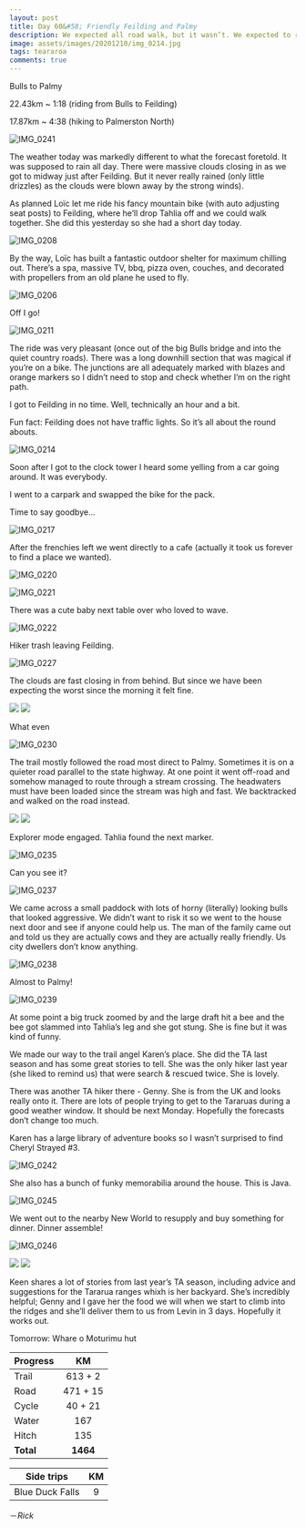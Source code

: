 ```yaml
---
layout: post
title: Day 60&#58; Friendly Feilding and Palmy
description: We expected all road walk, but it wasn’t. We expected to rain all day, but it didn’t. Don’t expect. 
image: assets/images/20201210/img_0214.jpg
tags: teararoa
comments: true
---
```


Bulls to Palmy

22.43km ~ 1:18 (riding from Bulls to Feilding)

17.87km ~ 4:38 (hiking to Palmerston North)

![IMG_0241](/assets/images/20201210/img_0241.jpg)

The weather today was markedly different to what the forecast foretold. It was supposed to rain all day. There were massive clouds closing in as we got to midway just after Feilding. But it never really rained (only little drizzles) as the clouds were blown away by the strong winds). 

As planned Loïc let me ride his fancy mountain bike (with auto adjusting seat posts) to Feilding, where he’ll drop Tahlia off and we could walk together. She did this yesterday so she had a short day today. 

![IMG_0208](/assets/images/20201210/img_0208.jpg)

By the way, Loïc has built a fantastic outdoor shelter for maximum chilling out. There’s a spa, massive TV, bbq, pizza oven, couches, and decorated with propellers from an old plane he used to fly. 

![IMG_0206](/assets/images/20201210/img_0206.jpg)

Off I go!

![IMG_0211](/assets/images/20201210/img_0211.jpg)

The ride was very pleasant (once out of the big Bulls bridge and into the quiet country roads). There was a long downhill section that was magical if you’re on a bike. The junctions are all adequately marked with blazes and orange markers so I didn’t need to stop and check whether I’m on the right path. 

I got to Feilding in no time. Well, technically an hour and a bit.

Fun fact: Feilding does not have traffic lights. So it’s all about the round abouts. 

![IMG_0214](/assets/images/20201210/img_0214.jpg)

Soon after I got to the clock tower I heard some yelling from a car going around. It was everybody. 

I went to a carpark and swapped the bike for the pack. 

Time to say goodbye...

![IMG_0217](/assets/images/20201210/img_0217.jpg)

After the frenchies left we went directly to a cafe (actually it took us forever to find a place we wanted).

![IMG_0220](/assets/images/20201210/img_0220.jpg)

![IMG_0221](/assets/images/20201210/img_0221.jpg)

There was a cute baby next table over who loved to wave. 

![IMG_0222](/assets/images/20201210/img_0222.jpg)

Hiker trash leaving Feilding. 

![IMG_0227](/assets/images/20201210/img_0227.jpg)

The clouds are fast closing in from behind. But since we have been expecting the worst since the morning it felt fine. 

<div class="gallery" data-columns="2">
  <img src="/assets/images/20201210/img_0228.jpg">
  <img src="/assets/images/20201210/img_0229.jpg">
</div>

What even

![IMG_0230](/assets/images/20201210/img_0230.jpg)

The trail mostly followed the road most direct to Palmy. Sometimes it is on a quieter road parallel to the state highway. At one point it went off-road and somehow managed to route through a stream crossing. The headwaters must have been loaded since the stream was high and fast. We backtracked and walked on the road instead. 

<div class="gallery" data-columns="2">
  <img src="/assets/images/20201210/img_0233.jpg">
  <img src="/assets/images/20201210/img_0234.jpg">
</div>

Explorer mode engaged. Tahlia found the next marker. 

![IMG_0235](/assets/images/20201210/img_0235.jpg)

Can you see it?

![IMG_0237](/assets/images/20201210/img_0237.jpg)

We came across a small paddock with lots of horny (literally) looking bulls that looked aggressive. We didn’t want to risk it so we went to the house next door and see if anyone could help us. The man of the family came out and told us they are actually cows and they are actually really friendly. Us city dwellers don’t know anything. 

![IMG_0238](/assets/images/20201210/img_0238.jpg)

Almost to Palmy!

![IMG_0239](/assets/images/20201210/img_0239.jpg)

At some point a big truck zoomed by and the large draft hit a bee and the bee got slammed into Tahlia’s leg and she got stung. She is fine but it was kind of funny.

We made our way to the trail angel Karen’s place. She did the TA last season and has some great stories to tell. She was the only hiker last year (she liked to remind us) that were search & rescued twice. She is lovely. 

There was another TA hiker there - Genny. She is from the UK and looks really onto it. There are lots of people trying to get to the Tararuas during a good weather window. It should be next Monday. Hopefully the forecasts don’t change too much. 

Karen has a large library of adventure books so I wasn’t surprised to find Cheryl Strayed #3.

![IMG_0242](/assets/images/20201210/img_0242.jpg)

She also has a bunch of funky memorabilia around the house. This is Java.

![IMG_0245](/assets/images/20201210/img_0245.jpg)

We went out to the nearby New World to resupply and buy something for dinner. Dinner assemble!

![IMG_0246](/assets/images/20201210/img_0246.jpg)

<div class="gallery" data-columns="2">
  <img src="/assets/images/20201210/img_0247.jpg">
  <img src="/assets/images/20201210/img_0250.jpg">
</div>

Keen shares a lot of stories from last year’s TA season, including advice and suggestions for the Tararua ranges whixh is her backyard. She’s incredibly helpful; Genny and I gave her the food we will when we start to climb into the ridges and she’ll deliver them to us from Levin in 3 days. Hopefully it works out. 

Tomorrow: Whare o Moturimu hut

| Progress | KM |
| ---- |:----:|
| Trail | 613 + 2 |
| Road | 471 + 15 |
| Cycle | 40 + 21 |
| Water | 167 |
| Hitch | 135 |
| **Total** | **1464** |

| Side trips | KM |
| ---- |:----:|
| Blue Duck Falls | 9 |


－_Rick_